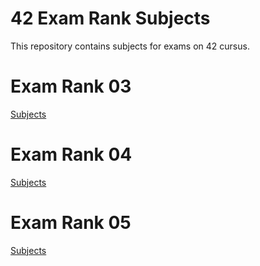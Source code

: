 # 42 Exam Rank Subjects

This repository contains subjects for exams on 42 cursus.

# Exam Rank 03
[Subjects](./rank-03/)

# Exam Rank 04
[Subjects](./rank-04/)
# Exam Rank 05
[Subjects](./rank-05/)
